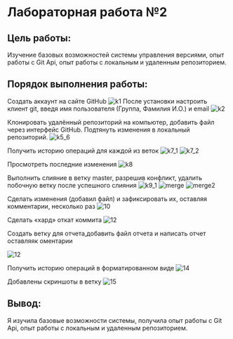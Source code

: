 # Лабораторная работа №2
## Цель работы:
Изучение базовых возможностей системы
управления версиями, опыт работы с Git Api, опыт работы с локальным и
удаленным репозиторием. 
## Порядок выполнения работы:
Создать аккаунт на сайте GitHub
![k1]()
После установки настроить клиент git, введя имя пользователя (Группа, Фамилия И.О.) и email
![k2]()

Клонировать удалённый репозиторий на компьютер, добавить файл через интерфейс GitHub. Подтянуть изменения в
локальный репозиторий. 
![k5_6]()

Получить историю операций для каждой из веток
![k7_1]()
![k7_2]()

Просмотреть последние изменения
![k8]()

Выполнить слияние в ветку master, разрешив конфликт, удалить побочную ветку после успешного слияния
![k9_1]()
![merge]()
![merge2]()

Сделать изменения (добавил файл) и зафиксировать их, оставляя комментарии, несколько раз 
![10]()

Сделать «хард» откат коммита
![12]()

Создать ветку для отчета,добавить файл отчета и написать отчет оставляяк оментарии

![12]()


Получить историю операций в форматированном виде
![14]()

Добавлены скриншоты в ветку
![15]()


## Вывод:
Я изучила базовые возможности системы, получила опыт работы с Git Api, опыт работы с локальным и
удаленным репозиторием.
